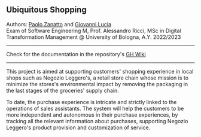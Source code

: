 ## Ubiquitous Shopping 

Authors: [Paolo Zanatto](https://github.com/zanattopaolo1) and [Giovanni Lucia](https://github.com/natras2)<br>
Exam of Software Engineering M, Prof. Alessandro Ricci, MSc in Digital Transformation Management @ University of Bologna, A.Y. 2022/2023

---

Check for the documentation in the repository's [GH Wiki](https://github.com/natras2/UbiquitousShopping/wiki)

---

This project is aimed at supporting customers' shopping experience in local shops such as Negozio Leggero's, a retail store chain whose mission is to minimize the stores's environmental impact by removing the packaging in the last stages of the groceries' supply chain.

To date, the purchase experience is intricate and strictly linked to the operations of sales assistants. The system will help the customers to be more independent and autonomous in their purchase experiences, by tracking all the relevant information about purchases, supporting Negozio Leggero's product provision and customization of service.